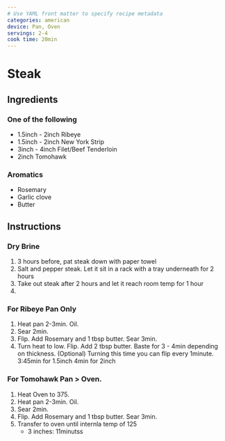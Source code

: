 ```yaml
---
# Use YAML front matter to specify recipe metadata
categories: american
device: Pan, Oven
servings: 2-4
cook time: 20min
---
```


# Steak

## Ingredients

### One of the following

- 1.5inch - 2inch Ribeye
- 1.5inch - 2inch New York Strip
- 3inch - 4inch Filet/Beef Tenderloin
- 2inch Tomohawk


### Aromatics
- Rosemary
- Garlic clove
- Butter


## Instructions


### Dry Brine
1. 3 hours before, pat steak down with paper towel
2. Salt and pepper steak. Let it sit in a rack with a tray underneath for 2 hours
3. Take out steak after 2 hours and let it reach room temp for 1 hour
4. 
### For Ribeye Pan Only
1. Heat pan 2-3min. Oil. 
2. Sear 2min. 
3. Flip. Add Rosemary and 1 tbsp butter. Sear 3min. 
4. Turn heat to low. Flip. Add 2 tbsp butter. Baste for 3 - 4min depending on thickness.
    (Optional) Turning this time you can flip every 1minute.
    3:45min for 1.5inch
    4min for 2inch


### For Tomohawk Pan > Oven.
1. Heat Oven to 375. 
2. Heat pan 2-3min. Oil. 
3. Sear 2min. 
4. Flip. Add Rosemary and 1 tbsp butter. Sear 3min. 
5. Transfer to oven until internla temp of 125
   - 3 inches: 11minutss
